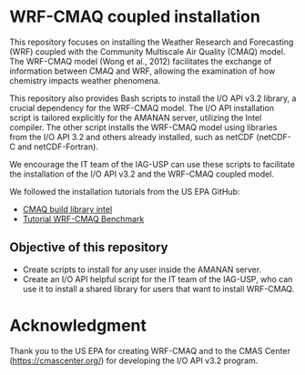# WRF-CMAQ coupled installation
This repository focuses on installing the Weather Research and Forecasting (WRF) coupled with the Community Multiscale Air Quality (CMAQ) model. The WRF-CMAQ model (Wong et al., 2012) facilitates the exchange of information between CMAQ and WRF, allowing the examination of how chemistry impacts weather phenomena.

This repository also provides Bash scripts to install the I/O API v3.2 library, a crucial dependency for the WRF-CMAQ model. The I/O API installation script is tailored explicitly for the AMANAN server, utilizing the Intel compiler. The other script installs the WRF-CMAQ model using libraries from the I/O API 3.2 and others already installed, such as netCDF (netCDF-C and netCDF-Fortran).

We encourage the IT team of the IAG-USP can use these scripts to facilitate the installation of the I/O API v3.2 and the WRF-CMAQ coupled model.

We followed the installation tutorials from the US EPA GitHub:

- [CMAQ build library intel](https://github.com/USEPA/CMAQ/blob/main/DOCS/Users_Guide/Tutorials/CMAQ_UG_tutorial_build_library_intel.md)
- [Tutorial WRF-CMAQ Benchmark](https://github.com/USEPA/CMAQ/blob/main/DOCS/Users_Guide/Tutorials/CMAQ_UG_tutorial_WRF-CMAQ_Benchmark.md)

## Objective of this repository
- Create scripts to install for any user inside the AMANAN server.
- Create an I/O API helpful script for the IT team of the IAG-USP, who can use it to install a shared library for users that want to install WRF-CMAQ.

# Acknowledgment
Thank you to the US EPA for creating WRF-CMAQ and to the CMAS Center (https://cmascenter.org/) for developing the I/O API v3.2 program.
